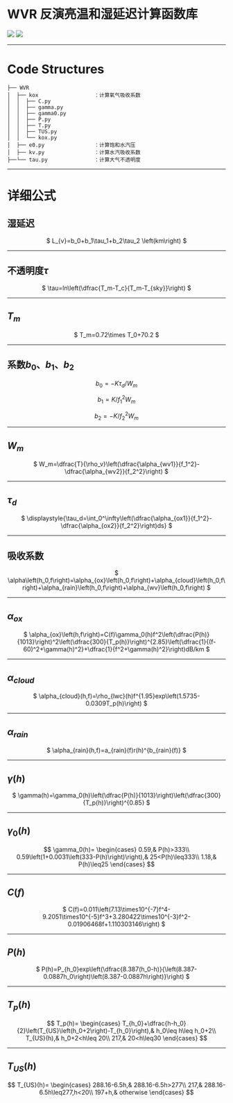 # WVR 反演亮温和湿延迟计算函数库

![](https://img.shields.io/badge/project-building-brightgreen) 
![](https://img.shields.io/badge/version-1.1.1-green)

---------------
# Code Structures

```
├── WVR
│  ├── kox                  ：计算氧气吸收系数
│  │  ├── C.py
│  │  ├── gamma.py
│  │  ├── gamma0.py
│  │  ├── P.py
│  │  ├── T.py
│  │  ├── TUS.py
│  │  └── kox.py
│  ├── e0.py                ：计算饱和水汽压
│  ├── kv.py                ：计算水汽吸收系数
├──└── tau.py               ：计算大气不透明度
```

---------------
# 详细公式

## 湿延迟
<center>

$
L_{v}=b_0+b_1\tau_1+b_2\tau_2 \left(km\right)
$
</center>

---------------
## 不透明度$\tau$
<center>

$
\tau=ln\left(\dfrac{T_m-T_c}{T_m-T_{sky}}\right)
$
</center>

---------------
## $T_m$
<center>

$
T_m=0.72\times T_0+70.2
$
</center>

---------------
## 系数$b_0$、$b_1$、$b_2$
<center>

$b_0=-K\tau_d/W_m$

$b_1=K/f_1^2W_m$

$b_2=-K/f_2^2W_m$
</center>

---------------
## $W_m$
<center>

$
W_m=\dfrac{T}{\rho_v}\left(\dfrac{\alpha_{wv1}}{f_1^2}-\dfrac{\alpha_{wv2}}{f_2^2}\right)
$
</center>

---------------
## $\tau_d$
<center>

$
\displaystyle{\tau_d=\int_0^\infty\left(\dfrac{\alpha_{ox1}}{f_1^2}-\dfrac{\alpha_{ox2}}{f_2^2}\right)ds}
$
</center>

---------------
## 吸收系数
<center>

$
\alpha\left(h_0,f\right)=\alpha_{ox}\left(h_0,f\right)+\alpha_{cloud}\left(h_0,f\right)+\alpha_{rain}\left(h_0,f\right)+\alpha_{wv}\left(h_0,f\right)
$
</center>

---------------
## $\alpha_{ox}$
<center>

$
\alpha_{ox}\left(h,f\right)=C(f)\gamma_0(h)f^2\left(\dfrac{P(h)}{1013}\right)^2\left(\dfrac{300}{T_p(h)}\right)^{2.85}\left(\dfrac{1}{(f-60)^2+\gamma(h)^2}+\dfrac{1}{f^2+\gamma(h)^2}\right)dB/km
$
</center>

---------------
## $\alpha_{cloud}$
<center>

$
\alpha_{cloud}(h,f)=\rho_{lwc}(h)f^{1.95}exp\left(1.5735-0.0309T_p(h)\right)
$
</center>

---------------
## $\alpha_{rain}$
<center>

$
\alpha_{rain}(h,f)=a_{rain}(f)r(h)^{b_{rain}(f)}
$
</center>

---------------
## $\gamma(h)$
<center>

$
\gamma(h)=\gamma_0(h)\left(\dfrac{P(h)}{1013}\right)\left(\dfrac{300}{T_p(h)}\right)^{0.85}
$
</center>

---------------
## $\gamma_0(h)$
<center>

$$
\gamma_0(h)=
\begin{cases}
0.59,& P(h)>333\\
0.59\left(1+0.0031\left(333-P(h)\right)\right),& 25<P(h)\leq333\\
1.18,& P(h)\leq25
\end{cases}
$$
</center>

---------------
## $C(f)$
<center>

$
C(f)=0.011\left(7.13\times10^{-7}f^4-9.2051\times10^{-5}f^3+3.280422\times10^{-3}f^2-0.01906468f+1.110303146\right)
$
</center>

---------------
## $P(h)$
<center>

$
P(h)=P_{h_0}exp\left(\dfrac{8.387(h_0-h)}{\left(8.387-0.0887h_0\right)\left(8.387-0.0887h\right)}\right)
$
</center>

---------------
## $T_p(h)$
<center>

$$
T_p(h)=
\begin{cases}
T_{h_0}+\dfrac{h-h_0}{2}\left(T_{US}\left(h_0+2\right)-T_{h_0}\right),& h_0\leq h\leq h_0+2\\
T_{US}(h),& h_0+2<h\leq 20\\
217,& 20<h\leq30
\end{cases}
$$
</center>

---------------
## $T_{US}(h)$
<center>

$$
T_{US}(h)=
\begin{cases}
288.16-6.5h,& 288.16-6.5h>277\\
217,& 288.16-6.5h\leq277,h<20\\
197+h,& otherwise
\end{cases}
$$
